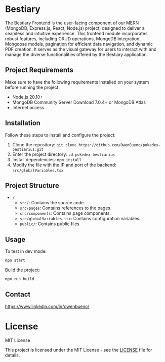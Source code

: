 # Bestiary

The Bestiary Frontend is the user-facing component of our MERN (MongoDB, Express.js, React, Node.js) project, designed to deliver a seamless and intuitive experience. This frontend module incorporates robust features, including CRUD operations, MongoDB integration, Mongoose models, pagination for efficient data navigation, and dynamic PDF creation. It serves as the visual gateway for users to interact with and manage the diverse functionalities offered by the Bestiary application.

## Project Requirements

Make sure to have the following requirements installed on your system before running the project:

- Node.js 20.10+
- MongoDB Community Server Download 7.0.4+ or MongoDB Atlas
- Internet access

## Installation

Follow these steps to install and configure the project:

1. Clone the repository: `git clone https://github.com/OwenBueno/pokedex-bestiarius.git`
2. Enter the project directory: `cd pokedex-bestiarius`
3. Install dependencies: `npm install`
4. Modify the file with the IP and port of the backend: `src/globalVariables.tsx`

## Project Structure

- `/`
  - `src/`: Contains the source code.
  - `src/pages`: Contains references to the pages.
  - `src/components`: Contains page components.
  - `src/globalVariables.tsx`: Contains configuration variables.
  - `public/`: Contains public files.

## Usage

To test in dev mode:

```bash
npm start
```
Build the project:
```bash
npm run build
```

## Contact

https://www.linkedin.com/in/owenbueno/

# License

MIT License

This project is licensed under the MIT License - see the [LICENSE](LICENSE) file for details.
